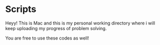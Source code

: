 # Scripts

Heyy! This is Mac and this is my personal working directory where i
will keep uploading my progress of problem solving.

You are free to use these codes as well!
